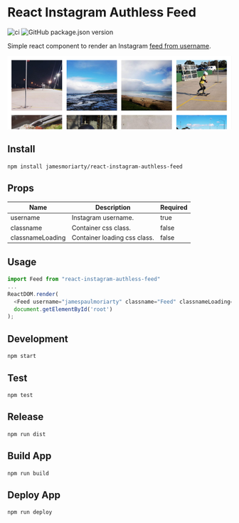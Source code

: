 # React Instagram Authless Feed

![ci](https://github.com/jamesmoriarty/react-instagram-authless-feed/workflows/ci/badge.svg) ![GitHub package.json version](https://img.shields.io/github/package-json/v/jamesmoriarty/react-instagram-authless-feed)

Simple react component to render an Instagram [feed from username](http://www.jamesmoriarty.xyz/react-instagram-authless-feed/).

![Screenshot](docs/screenshot.png)

## Install

```
npm install jamesmoriarty/react-instagram-authless-feed
```

## Props

| Name             | Description                  | Required |
| ---------------- | ---------------------------- | -------- |
| username         | Instagram username.          | true     |
| classname        | Container css class.         | false    |
| classnameLoading | Container loading css class. | false    |

## Usage

```javascript
import Feed from "react-instagram-authless-feed"
...
ReactDOM.render(
  <Feed username="jamespaulmoriarty" classname="Feed" classnameLoading="Loading"/>,
  document.getElementById('root')
);
```

## Development

```
npm start
```

## Test

```
npm test
```

## Release

```
npm run dist
```

## Build App

```
npm run build
```

## Deploy App

```
npm run deploy
```
